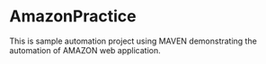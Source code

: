# AmazonPractice

This is sample automation project using MAVEN demonstrating the automation of AMAZON web application.

